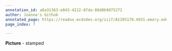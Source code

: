 ```yaml
---
annotation_id: a8a31363-e043-4212-87da-80d8b9875272
author: Joanna's Github
annotated_page: https://readux.ecdsdev.org/iiif/81285178.4931.emory.edu/canvas/81285178.4931.emory.edu$7
page_index: 7

---
```

<p><strong>Picture</strong> - stamped</p>